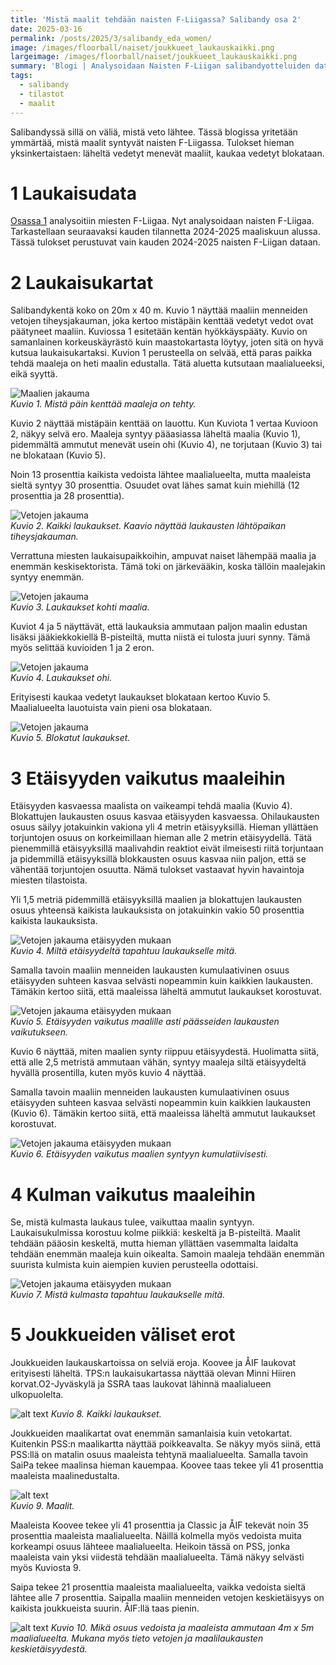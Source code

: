 ```yaml
---
title: 'Mistä maalit tehdään naisten F-Liigassa? Salibandy osa 2'
date: 2025-03-16
permalink: /posts/2025/3/salibandy_eda_women/
image: /images/floorball/naiset/joukkueet_laukauskaikki.png
largeimage: /images/floorball/naiset/joukkueet_laukauskaikki.png
summary: 'Blogi | Analysoidaan Naisten F-Liigan salibandyotteluiden dataa. Kartat näyttävät, mistä maaleja tehdään. Jakaumista selviää, miltä etäisyydeltä maalit tehdään.'
tags:
  - salibandy
  - tilastot
  - maalit
---
```


Salibandyssä sillä on väliä, mistä veto lähtee. Tässä blogissa yritetään ymmärtää, mistä maalit syntyvät naisten F-Liigassa. Tulokset hieman yksinkertaistaen: läheltä vedetyt menevät maaliit, kaukaa vedetyt blokataan. 

1 Laukaisudata
===

[Osassa 1](/posts/2025/3/salibandy_eda_men/) analysoitiin miesten F-Liigaa. Nyt analysoidaan naisten F-Liigaa. 
Tarkastellaan seuraavaksi kauden tilannetta 2024-2025 maaliskuun alussa. Tässä tulokset perustuvat vain kauden 2024-2025 naisten F-Liigan dataan.

2 Laukaisukartat
====

Salibandykentä koko on 20m x 40 m. Kuvio 1 näyttää maaliin menneiden vetojen tiheysjakauman, joka kertoo mistäpäin kenttää vedetyt vedot ovat päätyneet maaliin. 
Kuviossa 1 esitetään kentän hyökkäyspääty. Kuvio on samanlainen korkeuskäyrästö kuin maastokartasta löytyy, joten sitä on hyvä kutsua laukaisukartaksi. Kuvion 1 perusteella on selvää, että paras paikka tehdä maaleja on heti maalin edustalla. Tätä aluetta kutsutaan maalialueeksi, eikä syyttä.

![Maalien jakauma](/images/floorball/naiset/laukausmaali.png)<br>
_Kuvio 1. Mistä päin kenttää maaleja on tehty._

Kuvio 2 näyttää mistäpäin kenttää on lauottu.
Kun Kuviota 1 vertaa Kuvioon 2, näkyy selvä ero. Maaleja syntyy pääasiassa läheltä maalia (Kuvio 1), pidemmältä ammutut menevät usein ohi (Kuvio 4), ne torjutaan (Kuvio 3) tai ne blokataan (Kuvio 5).

Noin 13 prosenttia kaikista vedoista lähtee maalialueelta, mutta maaleista sieltä syntyy 30 prosenttia. Osuudet ovat lähes samat kuin miehillä (12 prosenttia ja 28 prosenttia).

![Vetojen jakauma](/images/floorball/naiset/laukauskaikki.png)<br>
_Kuvio 2. Kaikki laukaukset. Kaavio näyttää laukausten lähtöpaikan tiheysjakauman._

Verrattuna miesten laukaisupaikkoihin, ampuvat naiset lähempää maalia ja enemmän keskisektorista. Tämä toki on järkevääkin, koska tällöin maalejakin syntyy enemmän. 

![Vetojen jakauma](/images/floorball/naiset/laukauskohti.png)<br>
_Kuvio 3. Laukaukset kohti maalia._

Kuviot 4 ja 5 näyttävät, että laukauksia ammutaan paljon maalin edustan lisäksi jääkiekkokiellä B-pisteiltä, mutta niistä ei tulosta juuri synny. Tämä myös selittää kuvioiden 1 ja 2 eron.

![Vetojen jakauma](/images/floorball/naiset/laukausohi.png)<br>
_Kuvio 4. Laukaukset ohi._

Erityisesti kaukaa vedetyt laukaukset blokataan kertoo Kuvio 5. Maalialueelta lauotuista vain pieni osa blokataan.

![Vetojen jakauma](/images/floorball/naiset/laukausblokattu.png)<br>
_Kuvio 5. Blokatut laukaukset._

3 Etäisyyden vaikutus maaleihin
====

Etäisyyden kasvaessa maalista on vaikeampi tehdä maalia (Kuvio 4). 
Blokattujen laukausten osuus kasvaa etäisyyden kasvaessa. Ohilaukausten osuus säilyy jotakuinkin vakiona yli 4 metrin etäisyyksillä. Hieman yllättäen torjuntojen osuus on korkeimillaan hieman alle 2 metrin etäisyydellä. Tätä pienemmillä etäisyyksillä maalivahdin reaktiot eivät ilmeisesti riitä torjuntaan ja pidemmillä etäisyyksillä blokkausten osuus kasvaa niin paljon, että se vähentää torjuntojen osuutta.
Nämä tulokset vastaavat hyvin havaintoja miesten tilastoista.

Yli 1,5 metriä pidemmillä etäisyyksillä maalien ja blokattujen laukausten osuus yhteensä kaikista laukauksista on jotakuinkin vakio 50 prosenttia kaikista laukauksista.

![Vetojen jakauma etäisyyden mukaan](/images/floorball/naiset/distance.png)<br>
_Kuvio 4. Miltä etäisyydeltä tapahtuu laukaukselle mitä._

Samalla tavoin maaliin menneiden laukausten kumulaativinen osuus etäisyyden suhteen kasvaa selvästi nopeammin kuin kaikkien laukausten.
Tämäkin kertoo siitä, että maaleissa läheltä ammutut laukaukset korostuvat.

![Vetojen jakauma etäisyyden mukaan](/images/floorball/naiset/distance2.png)<br>
_Kuvio 5. Etäisyyden vaikutus maalille asti päässeiden laukausten vaikutukseen._

Kuvio 6 näyttää, miten maalien synty riippuu etäisyydestä. Huolimatta siitä, että alle 2,5 metristä ammutaan vähän, syntyy maaleja siltä etäisyydeltä hyvällä prosentilla, kuten myös kuvio 4 näyttää.

Samalla tavoin maaliin menneiden laukausten kumulaativinen osuus etäisyyden suhteen kasvaa selvästi nopeammin kuin kaikkien laukausten (Kuvio 6).
Tämäkin kertoo siitä, että maaleissa läheltä ammutut laukaukset korostuvat.

![Vetojen jakauma etäisyyden mukaan](/images/floorball/naiset/maali_vs_kaikki.png)<br>
_Kuvio 6. Etäisyyden vaikutus maalien syntyyn kumulatiivisesti._

4 Kulman vaikutus maaleihin
====

Se, mistä kulmasta laukaus tulee, vaikuttaa maalin syntyyn. Laukaisukulmissa korostuu kolme piikkiä: keskeltä ja B-pisteiltä.
Maalit tehdään pääosin keskeltä, mutta hieman yllättäen vasemmalta laidalta tehdään enemmän maaleja kuin oikealta.
Samoin maaleja tehdään enemmän suurista kulmista kuin aiempien kuvien perusteella odottaisi.

![Vetojen jakauma etäisyyden mukaan](/images/floorball/naiset/kulma.png)<br>
_Kuvio 7. Mistä kulmasta tapahtuu laukaukselle mitä._

5 Joukkueiden väliset erot
===

Joukkueiden laukauskartoissa on selviä eroja. Koovee ja ÅIF laukovat erityisesti läheltä. TPS:n laukaisukartassa näyttää olevan Minni Hiiren korvat.O2-Jyväskylä ja SSRA taas laukovat lähinnä maalialueen ulkopuolelta.

![alt text](/images/floorball/naiset/joukkueet_laukauskaikki.png)
_Kuvio 8. Kaikki laukaukset._

Joukkueiden maalikartat ovat enemmän samanlaisia kuin vetokartat. Kuitenkin PSS:n maalikartta näyttää poikkeavalta. Se näkyy myös siinä, että PSS:llä on matalin osuus maaleista tehtynä maalialueelta. Samalla tavoin SaiPa tekee maalinsa hieman kauempaa. Koovee taas tekee yli 41 prosenttia maaleista maalinedustalta.

![alt text](/images/floorball/naiset/joukkueet_laukausmaali.png)<br>
_Kuvio 9. Maalit._

Maaleista Koovee tekee yli 41 prosenttia ja Classic ja ÅIF tekevät noin 35 prosenttia maaleista maalialueelta. Näillä kolmella myös vedoista muita korkeampi osuus lähteee maalialueelta. Heikoin tässä on PSS, jonka maaleista vain yksi viidestä tehdään maalialueelta. Tämä näkyy selvästi myös Kuviosta 9.

Saipa tekee 21 prosenttia maaleista maalialueelta, vaikka vedoista sieltä lähtee alle 7 prosenttia. Saipalla maaliin menneiden vetojen keskietäisyys on kaikista joukkueista suurin. ÅIF:llä taas pienin.

![alt text](/images/floorball/naiset/d_naiset2.png)
_Kuvio 10. Mikä osuus vedoista ja maaleista ammutaan 4m x 5m maalialueelta. Mukana myös tieto vetojen ja maalilaukausten keskietäisyydestä._
